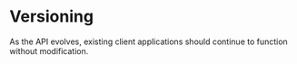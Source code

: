 Versioning
==========

As the API evolves, existing client applications should continue to function without modification. 
